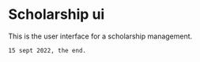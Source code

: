 # Scholarship ui #
This is the user interface for a scholarship management.

	15 sept 2022, the end.
